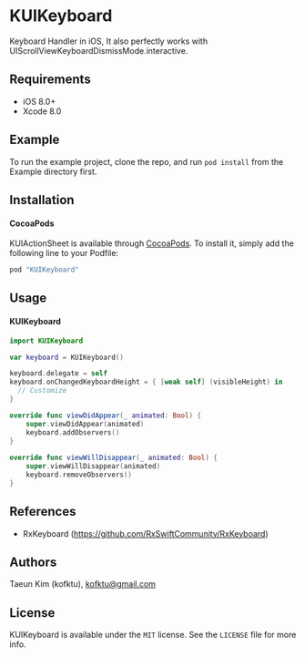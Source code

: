 # KUIKeyboard
Keyboard Handler in iOS, 
It also perfectly works with UIScrollViewKeyboardDismissMode.interactive.

## Requirements

- iOS 8.0+
- Xcode 8.0

## Example
To run the example project, clone the repo, and run `pod install` from the Example directory first.

## Installation

#### CocoaPods
KUIActionSheet is available through [CocoaPods](http://cocoapods.org). To install
it, simply add the following line to your Podfile:

```ruby
pod "KUIKeyboard"
```

## Usage

#### KUIKeyboard
```Swift 
import KUIKeyboard

var keyboard = KUIKeyboard()

keyboard.delegate = self
keyboard.onChangedKeyboardHeight = { [weak self] (visibleHeight) in
  // Customize        
}

override func viewDidAppear(_ animated: Bool) {
    super.viewDidAppear(animated)
    keyboard.addObservers()
}
    
override func viewWillDisappear(_ animated: Bool) {
    super.viewWillDisappear(animated)
    keyboard.removeObservers()
}

```

## References
- RxKeyboard (https://github.com/RxSwiftCommunity/RxKeyboard)

## Authors

Taeun Kim (kofktu), <kofktu@gmail.com>

## License

KUIKeyboard is available under the ```MIT``` license. See the ```LICENSE``` file for more info.
